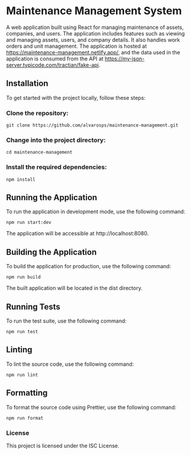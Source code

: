 # Maintenance Management System

A web application built using React for managing maintenance of assets, companies, and users. The application includes features such as viewing and managing assets, users, and company details. It also handles work orders and unit management. The application is hosted at https://maintenance-management.netlify.app/, and the data used in the application is consumed from the API at https://my-json-server.typicode.com/tractian/fake-api.

## Installation

To get started with the project locally, follow these steps:

### Clone the repository:

`git clone https://github.com/alvarosps/maintenance-management.git`

### Change into the project directory:

`cd maintenance-management`

### Install the required dependencies:

`npm install`

## Running the Application

To run the application in development mode, use the following command:

`npm run start:dev`

The application will be accessible at http://localhost:8080.

## Building the Application

To build the application for production, use the following command:

`npm run build`

The built application will be located in the dist directory.

## Running Tests

To run the test suite, use the following command:

`npm run test`

## Linting

To lint the source code, use the following command:

`npm run lint`

## Formatting

To format the source code using Prettier, use the following command:

`npm run format`

### License

This project is licensed under the ISC License.
